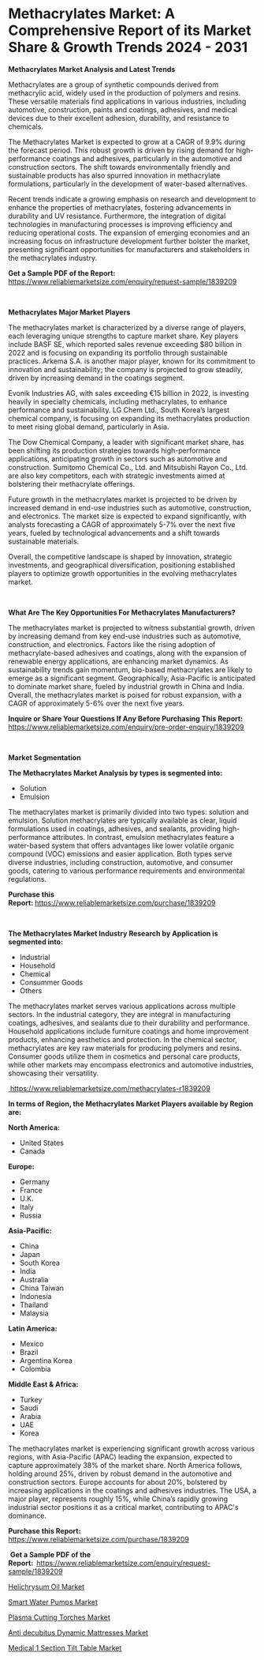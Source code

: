 <p><h1>Methacrylates Market: A Comprehensive Report of its Market Share & Growth Trends 2024 - 2031</h1></p><p><strong>Methacrylates Market Analysis and Latest Trends</strong></p>
<p><p>Methacrylates are a group of synthetic compounds derived from methacrylic acid, widely used in the production of polymers and resins. These versatile materials find applications in various industries, including automotive, construction, paints and coatings, adhesives, and medical devices due to their excellent adhesion, durability, and resistance to chemicals.</p><p>The Methacrylates Market is expected to grow at a CAGR of 9.9% during the forecast period. This robust growth is driven by rising demand for high-performance coatings and adhesives, particularly in the automotive and construction sectors. The shift towards environmentally friendly and sustainable products has also spurred innovation in methacrylate formulations, particularly in the development of water-based alternatives.</p><p>Recent trends indicate a growing emphasis on research and development to enhance the properties of methacrylates, fostering advancements in durability and UV resistance. Furthermore, the integration of digital technologies in manufacturing processes is improving efficiency and reducing operational costs. The expansion of emerging economies and an increasing focus on infrastructure development further bolster the market, presenting significant opportunities for manufacturers and stakeholders in the methacrylates industry.</p></p>
<p><strong>Get a Sample PDF of the Report:&nbsp;</strong> <a href="https://www.reliablemarketsize.com/enquiry/request-sample/1839209?utm_campaign=1103&utm_medium=2&utm_source=Github&utm_content=ia&utm_term=11112024&utm_id=methacrylates">https://www.reliablemarketsize.com/enquiry/request-sample/1839209</a></p>
<p>&nbsp;</p>
<p><strong>Methacrylates Major Market Players</strong></p>
<p><p>The methacrylates market is characterized by a diverse range of players, each leveraging unique strengths to capture market share. Key players include BASF SE, which reported sales revenue exceeding $80 billion in 2022 and is focusing on expanding its portfolio through sustainable practices. Arkema S.A. is another major player, known for its commitment to innovation and sustainability; the company is projected to grow steadily, driven by increasing demand in the coatings segment.</p><p>Evonik Industries AG, with sales exceeding €15 billion in 2022, is investing heavily in specialty chemicals, including methacrylates, to enhance performance and sustainability. LG Chem Ltd., South Korea’s largest chemical company, is focusing on expanding its methacrylates production to meet rising global demand, particularly in Asia.</p><p>The Dow Chemical Company, a leader with significant market share, has been shifting its production strategies towards high-performance applications, anticipating growth in sectors such as automotive and construction. Sumitomo Chemical Co., Ltd. and Mitsubishi Rayon Co., Ltd. are also key competitors, each with strategic investments aimed at bolstering their methacrylate offerings.</p><p>Future growth in the methacrylates market is projected to be driven by increased demand in end-use industries such as automotive, construction, and electronics. The market size is expected to expand significantly, with analysts forecasting a CAGR of approximately 5-7% over the next five years, fueled by technological advancements and a shift towards sustainable materials.</p><p>Overall, the competitive landscape is shaped by innovation, strategic investments, and geographical diversification, positioning established players to optimize growth opportunities in the evolving methacrylates market.</p></p>
<p>&nbsp;</p>
<p><strong>What Are The Key Opportunities For Methacrylates Manufacturers?</strong></p>
<p><p>The methacrylates market is projected to witness substantial growth, driven by increasing demand from key end-use industries such as automotive, construction, and electronics. Factors like the rising adoption of methacrylate-based adhesives and coatings, along with the expansion of renewable energy applications, are enhancing market dynamics. As sustainability trends gain momentum, bio-based methacrylates are likely to emerge as a significant segment. Geographically, Asia-Pacific is anticipated to dominate market share, fueled by industrial growth in China and India. Overall, the methacrylates market is poised for robust expansion, with a CAGR of approximately 5-6% over the next five years.</p></p>
<p><strong>Inquire or Share Your Questions If Any Before Purchasing This Report:</strong> <a href="https://www.reliablemarketsize.com/enquiry/pre-order-enquiry/1839209?utm_campaign=1103&utm_medium=2&utm_source=Github&utm_content=ia&utm_term=11112024&utm_id=methacrylates">https://www.reliablemarketsize.com/enquiry/pre-order-enquiry/1839209</a></p>
<p>&nbsp;</p>
<p><strong>Market Segmentation</strong></p>
<p><strong>The Methacrylates Market Analysis by types is segmented into:</strong></p>
<p><ul><li>Solution</li><li>Emulsion</li></ul></p>
<p><p>The methacrylates market is primarily divided into two types: solution and emulsion. Solution methacrylates are typically available as clear, liquid formulations used in coatings, adhesives, and sealants, providing high-performance attributes. In contrast, emulsion methacrylates feature a water-based system that offers advantages like lower volatile organic compound (VOC) emissions and easier application. Both types serve diverse industries, including construction, automotive, and consumer goods, catering to various performance requirements and environmental regulations.</p></p>
<p><strong>Purchase this Report:&nbsp;</strong><a href="https://www.reliablemarketsize.com/purchase/1839209?utm_campaign=1103&utm_medium=2&utm_source=Github&utm_content=ia&utm_term=11112024&utm_id=methacrylates">https://www.reliablemarketsize.com/purchase/1839209</a></p>
<p>&nbsp;</p>
<p><strong>The Methacrylates Market Industry Research by Application is segmented into:</strong></p>
<p><ul><li>Industrial</li><li>Household</li><li>Chemical</li><li>Consummer Goods</li><li>Others</li></ul></p>
<p><p>The methacrylates market serves various applications across multiple sectors. In the industrial category, they are integral in manufacturing coatings, adhesives, and sealants due to their durability and performance. Household applications include furniture coatings and home improvement products, enhancing aesthetics and protection. In the chemical sector, methacrylates are key raw materials for producing polymers and resins. Consumer goods utilize them in cosmetics and personal care products, while other markets may encompass electronics and automotive industries, showcasing their versatility.</p></p>
<p><a href="https://www.reliablemarketsize.com/methacrylates-r1839209?utm_campaign=1103&utm_medium=2&utm_source=Github&utm_content=ia&utm_term=11112024&utm_id=methacrylates">&nbsp;https://www.reliablemarketsize.com/methacrylates-r1839209</a></p>
<p><strong>In terms of Region, the Methacrylates Market Players available by Region are:</strong></p>
<p>
    <p> <strong> North America: </strong>
        <ul>
            <li>United States</li>
            <li>Canada</li>
        </ul>
        </p> 
    <p> <strong> Europe: </strong>
        <ul>
            <li>Germany</li>
            <li>France</li>
            <li>U.K.</li>
            <li>Italy</li>
            <li>Russia</li>
        </ul>
        </p> 
    <p> <strong> Asia-Pacific: </strong>
        <ul>
            <li>China</li>
            <li>Japan</li>
            <li>South Korea</li>
            <li>India</li>
            <li>Australia</li>
            <li>China Taiwan</li>
            <li>Indonesia</li>
            <li>Thailand</li>
            <li>Malaysia</li>
        </ul>
        </p> 
    <p> <strong> Latin America: </strong>
        <ul>
            <li>Mexico</li>
            <li>Brazil</li>
            <li>Argentina Korea</li>
            <li>Colombia</li>
        </ul>
        </p> 
    <p> <strong> Middle East & Africa: </strong>
        <ul>
            <li>Turkey</li>
            <li>Saudi</li>
            <li>Arabia</li>
            <li>UAE</li>
            <li>Korea</li>
        </ul>
    </p>
    </p>
<p><p>The methacrylates market is experiencing significant growth across various regions, with Asia-Pacific (APAC) leading the expansion, expected to capture approximately 38% of the market share. North America follows, holding around 25%, driven by robust demand in the automotive and construction sectors. Europe accounts for about 20%, bolstered by increasing applications in the coatings and adhesives industries. The USA, a major player, represents roughly 15%, while China’s rapidly growing industrial sector positions it as a critical market, contributing to APAC's dominance.</p></p>
<p><strong>Purchase this Report: </strong><a href="https://www.reliablemarketsize.com/purchase/1839209?utm_campaign=1103&utm_medium=2&utm_source=Github&utm_content=ia&utm_term=11112024&utm_id=methacrylates">https://www.reliablemarketsize.com/purchase/1839209</a></p>
<p>&nbsp;<strong>Get a Sample PDF of the Report:&nbsp;&nbsp;</strong><a href="https://www.reliablemarketsize.com/enquiry/request-sample/1839209?utm_campaign=1103&utm_medium=2&utm_source=Github&utm_content=ia&utm_term=11112024&utm_id=methacrylates">https://www.reliablemarketsize.com/enquiry/request-sample/1839209</a></p>
<p><strong></strong></p>
<p><p><a href="https://github.com/gdfhhhj/Market-Research-Report-List-6/blob/main/helichrysum-oil-market.md?utm_campaign=1103&utm_medium=2&utm_source=Github&utm_content=ia&utm_term=11112024&utm_id=methacrylates">Helichrysum Oil Market</a></p><p><a href="https://www.linkedin.com/pulse/smart-water-pumps-market-global-insights-regional-analysis-mos2e?utm_campaign=1103&utm_medium=2&utm_source=Github&utm_content=ia&utm_term=11112024&utm_id=methacrylates">Smart Water Pumps Market</a></p><p><a href="https://www.linkedin.com/pulse/pioneering-growth-analyzing-global-plasma-cutting-torches-market-eqwxe?utm_campaign=1103&utm_medium=2&utm_source=Github&utm_content=ia&utm_term=11112024&utm_id=methacrylates">Plasma Cutting Torches Market</a></p><p><a href="https://issuu.com/reportprime-2/docs/anti-decubitus-dynamic-mattresses-m_1e8be13696f96a?utm_campaign=1103&utm_medium=2&utm_source=Github&utm_content=ia&utm_term=11112024&utm_id=methacrylates">Anti decubitus Dynamic Mattresses Market</a></p><p><a href="https://issuu.com/reportprime-2/docs/medical-1-section-tilt-table-market_35ae1f960b777f?utm_campaign=1103&utm_medium=2&utm_source=Github&utm_content=ia&utm_term=11112024&utm_id=methacrylates">Medical 1 Section Tilt Table Market</a></p></p>